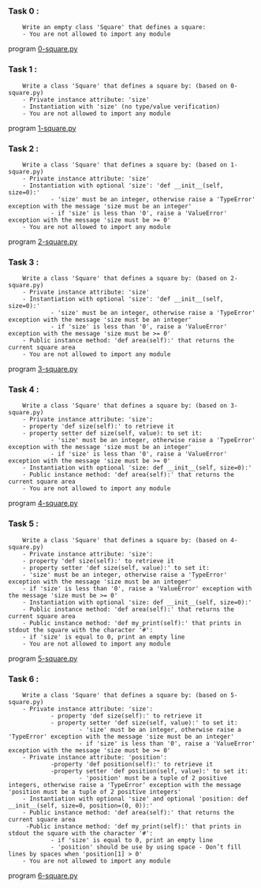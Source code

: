 ### Task 0 :
        Write an empty class 'Square' that defines a square:
        - You are not allowed to import any module
program [0-square.py](https://github.com/Mylliah/holbertonschool-higher_level_programming/blob/main/python-classes/0-square.py)

### Task 1 : 
        Write a class 'Square' that defines a square by: (based on 0-square.py)
        - Private instance attribute: 'size'
        - Instantiation with 'size' (no type/value verification)
        - You are not allowed to import any module
program [1-square.py](https://github.com/Mylliah/holbertonschool-higher_level_programming/blob/main/python-classes/1-square.py)

### Task 2 :
        Write a class 'Square' that defines a square by: (based on 1-square.py)
        - Private instance attribute: 'size'
        - Instantiation with optional 'size': 'def __init__(self, size=0):'
                - 'size' must be an integer, otherwise raise a 'TypeError' exception with the message 'size must be an integer'
                - if 'size' is less than '0', raise a 'ValueError' exception with the message 'size must be >= 0'
        - You are not allowed to import any module
program [2-square.py](https://github.com/Mylliah/holbertonschool-higher_level_programming/blob/main/python-classes/2-square.py)

### Task 3 :
        Write a class 'Square' that defines a square by: (based on 2-square.py)
        - Private instance attribute: 'size'
        - Instantiation with optional 'size': 'def __init__(self, size=0):'
                - 'size' must be an integer, otherwise raise a 'TypeError' exception with the message 'size must be an integer'
                - if 'size' is less than '0', raise a 'ValueError' exception with the message 'size must be >= 0'
        - Public instance method: 'def area(self):' that returns the current square area
        - You are not allowed to import any module
program [3-square.py](https://github.com/Mylliah/holbertonschool-higher_level_programming/blob/main/python-classes/3-square.py)

### Task 4 : 
        Write a class 'Square' that defines a square by: (based on 3-square.py)
        - Private instance attribute: 'size':
        - property 'def size(self):' to retrieve it
        - property setter def size(self, value): to set it:
                - 'size' must be an integer, otherwise raise a 'TypeError' exception with the message 'size must be an integer'
                - if 'size' is less than '0', raise a 'ValueError' exception with the message 'size must be >= 0'
        - Instantiation with optional 'size: def __init__(self, size=0):'
        - Public instance method: 'def area(self):' that returns the current square area
        - You are not allowed to import any module
program [4-square.py](https://github.com/Mylliah/holbertonschool-higher_level_programming/blob/main/python-classes/4-square.py)

### Task 5 :
        Write a class 'Square' that defines a square by: (based on 4-square.py)
        - Private instance attribute: 'size':
        - property 'def size(self):' to retrieve it
        - property setter 'def size(self, value):' to set it:
        - 'size' must be an integer, otherwise raise a 'TypeError' exception with the message 'size must be an integer'
        - if 'size' is less than '0', raise a 'ValueError' exception with the message 'size must be >= 0'
        - Instantiation with optional 'size: def __init__(self, size=0):'
        - Public instance method: 'def area(self):' that returns the current square area
        - Public instance method: 'def my_print(self):' that prints in stdout the square with the character '#':
        - if 'size' is equal to 0, print an empty line
        - You are not allowed to import any module
program [5-square.py](https://github.com/Mylliah/holbertonschool-higher_level_programming/blob/main/python-classes/5-square.py)

### Task 6 :
        Write a class 'Square' that defines a square by: (based on 5-square.py)
        - Private instance attribute: 'size':
                - property 'def size(self):' to retrieve it
                - property setter 'def size(self, value):' to set it:
                        - 'size' must be an integer, otherwise raise a 'TypeError' exception with the message 'size must be an integer'
                        - if 'size' is less than '0', raise a 'ValueError' exception with the message 'size must be >= 0'
        - Private instance attribute: 'position':
                -property 'def position(self):' to retrieve it
                -property setter 'def position(self, value):' to set it:
                        - 'position' must be a tuple of 2 positive integers, otherwise raise a 'TypeError' exception with the message 'position must be a tuple of 2 positive integers'
        - Instantiation with optional 'size' and optional 'position: def __init__(self, size=0, position=(0, 0)):'
        - Public instance method: 'def area(self):' that returns the current square area
         -Public instance method: 'def my_print(self):' that prints in stdout the square with the character '#':
                - if 'size' is equal to 0, print an empty line
                - 'position' should be use by using space - Don’t fill lines by spaces when 'position[1] > 0'
        - You are not allowed to import any module
program [6-square.py](https://github.com/Mylliah/holbertonschool-higher_level_programming/blob/main/python-classes/6-square.py)
